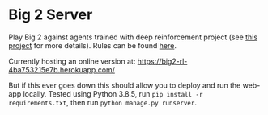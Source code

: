 # Big 2 Server

Play Big 2 against agents trained with deep reinforcement project (see <a href="https://github.com/henrycharlesworth/big2_PPOalgorithm">this project</a> for more details). Rules can be found <a href="https://github.com/henrycharlesworth/big2_PPOalgorithm/blob/master/rules.md">here</a>.

Currently hosting an online version at: https://big2-rl-4ba753215e7b.herokuapp.com/

But if this ever goes down this should allow you to deploy and run the web-app locally. Tested using Python 3.8.5, run `pip install -r requirements.txt`, then run `python manage.py runserver`.
